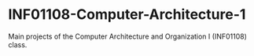 # INF01108-Computer-Architecture-1
Main projects of the Computer Architecture and Organization I (INF01108) class.
